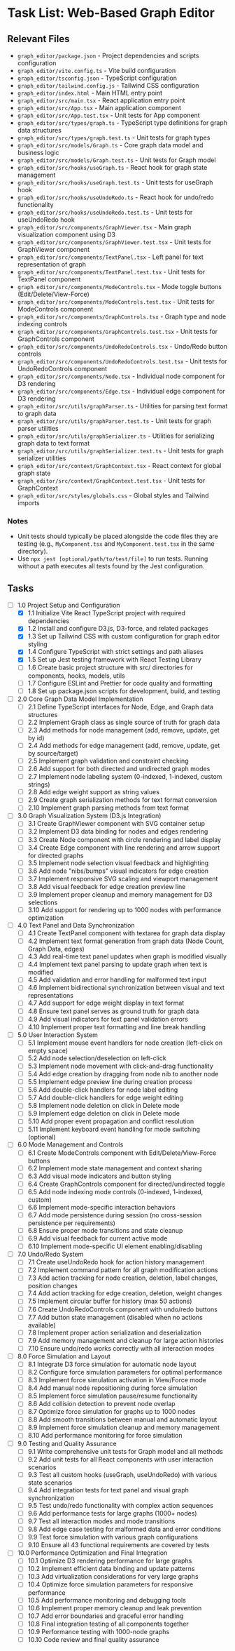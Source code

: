 # Task List: Web-Based Graph Editor

## Relevant Files

- `graph_editor/package.json` - Project dependencies and scripts configuration
- `graph_editor/vite.config.ts` - Vite build configuration
- `graph_editor/tsconfig.json` - TypeScript configuration
- `graph_editor/tailwind.config.js` - Tailwind CSS configuration
- `graph_editor/index.html` - Main HTML entry point
- `graph_editor/src/main.tsx` - React application entry point
- `graph_editor/src/App.tsx` - Main application component
- `graph_editor/src/App.test.tsx` - Unit tests for App component
- `graph_editor/src/types/graph.ts` - TypeScript type definitions for graph data structures
- `graph_editor/src/types/graph.test.ts` - Unit tests for graph types
- `graph_editor/src/models/Graph.ts` - Core graph data model and business logic
- `graph_editor/src/models/Graph.test.ts` - Unit tests for Graph model
- `graph_editor/src/hooks/useGraph.ts` - React hook for graph state management
- `graph_editor/src/hooks/useGraph.test.ts` - Unit tests for useGraph hook
- `graph_editor/src/hooks/useUndoRedo.ts` - React hook for undo/redo functionality
- `graph_editor/src/hooks/useUndoRedo.test.ts` - Unit tests for useUndoRedo hook
- `graph_editor/src/components/GraphViewer.tsx` - Main graph visualization component using D3
- `graph_editor/src/components/GraphViewer.test.tsx` - Unit tests for GraphViewer component
- `graph_editor/src/components/TextPanel.tsx` - Left panel for text representation of graph
- `graph_editor/src/components/TextPanel.test.tsx` - Unit tests for TextPanel component
- `graph_editor/src/components/ModeControls.tsx` - Mode toggle buttons (Edit/Delete/View-Force)
- `graph_editor/src/components/ModeControls.test.tsx` - Unit tests for ModeControls component
- `graph_editor/src/components/GraphControls.tsx` - Graph type and node indexing controls
- `graph_editor/src/components/GraphControls.test.tsx` - Unit tests for GraphControls component
- `graph_editor/src/components/UndoRedoControls.tsx` - Undo/Redo button controls
- `graph_editor/src/components/UndoRedoControls.test.tsx` - Unit tests for UndoRedoControls component
- `graph_editor/src/components/Node.tsx` - Individual node component for D3 rendering
- `graph_editor/src/components/Edge.tsx` - Individual edge component for D3 rendering
- `graph_editor/src/utils/graphParser.ts` - Utilities for parsing text format to graph data
- `graph_editor/src/utils/graphParser.test.ts` - Unit tests for graph parser utilities
- `graph_editor/src/utils/graphSerializer.ts` - Utilities for serializing graph data to text format
- `graph_editor/src/utils/graphSerializer.test.ts` - Unit tests for graph serializer utilities
- `graph_editor/src/context/GraphContext.tsx` - React context for global graph state
- `graph_editor/src/context/GraphContext.test.tsx` - Unit tests for GraphContext
- `graph_editor/src/styles/globals.css` - Global styles and Tailwind imports

### Notes

- Unit tests should typically be placed alongside the code files they are testing (e.g., `MyComponent.tsx` and `MyComponent.test.tsx` in the same directory).
- Use `npx jest [optional/path/to/test/file]` to run tests. Running without a path executes all tests found by the Jest configuration.

## Tasks

- [ ] 1.0 Project Setup and Configuration
  - [x] 1.1 Initialize Vite React TypeScript project with required dependencies
  - [x] 1.2 Install and configure D3.js, D3-force, and related packages
  - [x] 1.3 Set up Tailwind CSS with custom configuration for graph editor styling
  - [x] 1.4 Configure TypeScript with strict settings and path aliases
  - [x] 1.5 Set up Jest testing framework with React Testing Library
  - [ ] 1.6 Create basic project structure with src/ directories for components, hooks, models, utils
  - [ ] 1.7 Configure ESLint and Prettier for code quality and formatting
  - [ ] 1.8 Set up package.json scripts for development, build, and testing

- [ ] 2.0 Core Graph Data Model Implementation
  - [ ] 2.1 Define TypeScript interfaces for Node, Edge, and Graph data structures
  - [ ] 2.2 Implement Graph class as single source of truth for graph data
  - [ ] 2.3 Add methods for node management (add, remove, update, get by id)
  - [ ] 2.4 Add methods for edge management (add, remove, update, get by source/target)
  - [ ] 2.5 Implement graph validation and constraint checking
  - [ ] 2.6 Add support for both directed and undirected graph modes
  - [ ] 2.7 Implement node labeling system (0-indexed, 1-indexed, custom strings)
  - [ ] 2.8 Add edge weight support as string values
  - [ ] 2.9 Create graph serialization methods for text format conversion
  - [ ] 2.10 Implement graph parsing methods from text format

- [ ] 3.0 Graph Visualization System (D3.js Integration)
  - [ ] 3.1 Create GraphViewer component with SVG container setup
  - [ ] 3.2 Implement D3 data binding for nodes and edges rendering
  - [ ] 3.3 Create Node component with circle rendering and label display
  - [ ] 3.4 Create Edge component with line rendering and arrow support for directed graphs
  - [ ] 3.5 Implement node selection visual feedback and highlighting
  - [ ] 3.6 Add node "nibs/bumps" visual indicators for edge creation
  - [ ] 3.7 Implement responsive SVG scaling and viewport management
  - [ ] 3.8 Add visual feedback for edge creation preview line
  - [ ] 3.9 Implement proper cleanup and memory management for D3 selections
  - [ ] 3.10 Add support for rendering up to 1000 nodes with performance optimization

- [ ] 4.0 Text Panel and Data Synchronization
  - [ ] 4.1 Create TextPanel component with textarea for graph data display
  - [ ] 4.2 Implement text format generation from graph data (Node Count, Graph Data, edges)
  - [ ] 4.3 Add real-time text panel updates when graph is modified visually
  - [ ] 4.4 Implement text panel parsing to update graph when text is modified
  - [ ] 4.5 Add validation and error handling for malformed text input
  - [ ] 4.6 Implement bidirectional synchronization between visual and text representations
  - [ ] 4.7 Add support for edge weight display in text format
  - [ ] 4.8 Ensure text panel serves as ground truth for graph data
  - [ ] 4.9 Add visual indicators for text panel validation errors
  - [ ] 4.10 Implement proper text formatting and line break handling

- [ ] 5.0 User Interaction System
  - [ ] 5.1 Implement mouse event handlers for node creation (left-click on empty space)
  - [ ] 5.2 Add node selection/deselection on left-click
  - [ ] 5.3 Implement node movement with click-and-drag functionality
  - [ ] 5.4 Add edge creation by dragging from node nib to another node
  - [ ] 5.5 Implement edge preview line during creation process
  - [ ] 5.6 Add double-click handlers for node label editing
  - [ ] 5.7 Add double-click handlers for edge weight editing
  - [ ] 5.8 Implement node deletion on click in Delete mode
  - [ ] 5.9 Implement edge deletion on click in Delete mode
  - [ ] 5.10 Add proper event propagation and conflict resolution
  - [ ] 5.11 Implement keyboard event handling for mode switching (optional)

- [ ] 6.0 Mode Management and Controls
  - [ ] 6.1 Create ModeControls component with Edit/Delete/View-Force buttons
  - [ ] 6.2 Implement mode state management and context sharing
  - [ ] 6.3 Add visual mode indicators and button styling
  - [ ] 6.4 Create GraphControls component for directed/undirected toggle
  - [ ] 6.5 Add node indexing mode controls (0-indexed, 1-indexed, custom)
  - [ ] 6.6 Implement mode-specific interaction behaviors
  - [ ] 6.7 Add mode persistence during session (no cross-session persistence per requirements)
  - [ ] 6.8 Ensure proper mode transitions and state cleanup
  - [ ] 6.9 Add visual feedback for current active mode
  - [ ] 6.10 Implement mode-specific UI element enabling/disabling

- [ ] 7.0 Undo/Redo System
  - [ ] 7.1 Create useUndoRedo hook for action history management
  - [ ] 7.2 Implement command pattern for all graph modification actions
  - [ ] 7.3 Add action tracking for node creation, deletion, label changes, position changes
  - [ ] 7.4 Add action tracking for edge creation, deletion, weight changes
  - [ ] 7.5 Implement circular buffer for history (max 50 actions)
  - [ ] 7.6 Create UndoRedoControls component with undo/redo buttons
  - [ ] 7.7 Add button state management (disabled when no actions available)
  - [ ] 7.8 Implement proper action serialization and deserialization
  - [ ] 7.9 Add memory management and cleanup for large action histories
  - [ ] 7.10 Ensure undo/redo works correctly with all interaction modes

- [ ] 8.0 Force Simulation and Layout
  - [ ] 8.1 Integrate D3 force simulation for automatic node layout
  - [ ] 8.2 Configure force simulation parameters for optimal performance
  - [ ] 8.3 Implement force simulation activation in View/Force mode
  - [ ] 8.4 Add manual node repositioning during force simulation
  - [ ] 8.5 Implement force simulation pause/resume functionality
  - [ ] 8.6 Add collision detection to prevent node overlap
  - [ ] 8.7 Optimize force simulation for graphs up to 1000 nodes
  - [ ] 8.8 Add smooth transitions between manual and automatic layout
  - [ ] 8.9 Implement force simulation cleanup and memory management
  - [ ] 8.10 Add performance monitoring for force simulation

- [ ] 9.0 Testing and Quality Assurance
  - [ ] 9.1 Write comprehensive unit tests for Graph model and all methods
  - [ ] 9.2 Add unit tests for all React components with user interaction scenarios
  - [ ] 9.3 Test all custom hooks (useGraph, useUndoRedo) with various state scenarios
  - [ ] 9.4 Add integration tests for text panel and visual graph synchronization
  - [ ] 9.5 Test undo/redo functionality with complex action sequences
  - [ ] 9.6 Add performance tests for large graphs (1000+ nodes)
  - [ ] 9.7 Test all interaction modes and mode transitions
  - [ ] 9.8 Add edge case testing for malformed data and error conditions
  - [ ] 9.9 Test force simulation with various graph configurations
  - [ ] 9.10 Ensure all 43 functional requirements are covered by tests

- [ ] 10.0 Performance Optimization and Final Integration
  - [ ] 10.1 Optimize D3 rendering performance for large graphs
  - [ ] 10.2 Implement efficient data binding and update patterns
  - [ ] 10.3 Add virtualization considerations for very large graphs
  - [ ] 10.4 Optimize force simulation parameters for responsive performance
  - [ ] 10.5 Add performance monitoring and debugging tools
  - [ ] 10.6 Implement proper memory cleanup and leak prevention
  - [ ] 10.7 Add error boundaries and graceful error handling
  - [ ] 10.8 Final integration testing of all components together
  - [ ] 10.9 Performance testing with 1000-node graphs
  - [ ] 10.10 Code review and final quality assurance
